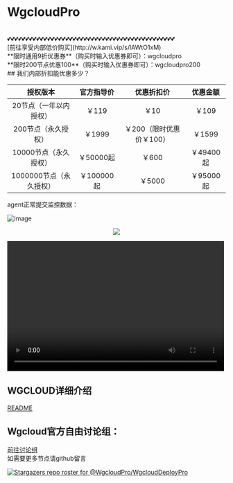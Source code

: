 # WgcloudPro
<!-- [在线试用演示系统（最新版本100万授权展示）（演示成员账号：admin 密码：admin）](http://wgstart.icu) -->
<br/>
💕💕💕💕💕💕💕💕💕💕💕💕💕💕💕💕💕💕💕💕💕💕💕💕💕💕💕💕💕💕💕💕💕💕💕💕💕💕💕💕💕💕💕💕💕💕<br/>
[前往享受内部低价购买](http://w.kami.vip/s/lAWtO1xM)
<br/>**限时通用9折优惠券**（购买时输入优惠券即可）：wgcloudpro<br/>
**限时200节点优惠100**（购买时输入优惠券即可）：wgcloudpro200
<br/>
## 我们内部折扣能优惠多少？
<br/>

|        授权版本         | 官方指导价 | 优惠折扣价 | 优惠金额  |
| :---------------------: | :--------: | :--------: | :-------: |
|   20节点（一年以内授权）    |   ￥119    |    ￥10    |   ￥109    |
|   200节点（永久授权）   |   ￥1999   |   ￥200（限时优惠价￥100）    |  ￥1599   |
|  10000节点（永久授权）  | ￥50000起  |   ￥600    | ￥49400起 |
| 1000000节点（永久授权） | ￥100000起 |   ￥5000   | ￥95000起 |

agent正常提交监控数据：

![image](https://github.com/WgcloudPro/WgcloudDeployPro/assets/131434608/c5642361-745a-4854-8b05-7938c2e6ab34)


<p align="center">
  <a target="_blank" href="http://w.kami.vip/s/lAWtO1xM">
    <img src="https://github.com/WgcloudPro/WgcloudDeployPro/assets/131434608/4364faf7-ac8e-44a0-8756-80749546d71c">
  </a>
 </p>
 <p align="center">

<video src="https://github.com/WgcloudPro/WgcloudDeployPro/releases/download/video/wgcloudPro.mp4" controls="controls" width="500" height="300"></video>
 </p>

## WGCLOUD详细介绍

[README](./README_cn.md)
</br>
## Wgcloud官方自由讨论组：

[前往讨论组](https://wg-tey1014.slack.com/archives/C05638FS6SZ)
</br>
如需要更多节点请github留言

[![Stargazers repo roster for @WgcloudPro/WgcloudDeployPro](https://reporoster.com/stars/WgcloudPro/WgcloudDeployPro)](https://github.com/WgcloudPro/WgcloudDeployPro/stargazers)
